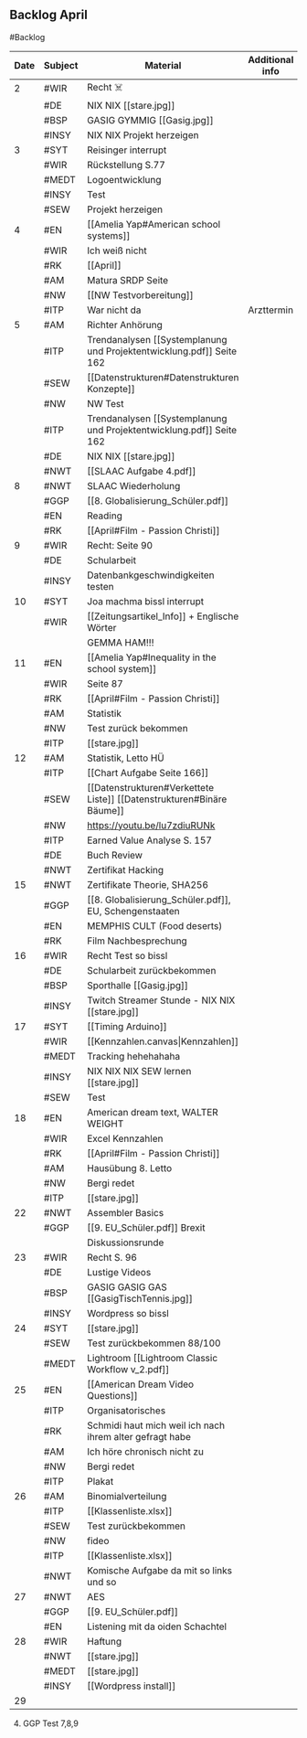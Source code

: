 ## Backlog April
#Backlog

| Date | Subject | Material                                                              | Additional info |     |
| ---- | ------- | --------------------------------------------------------------------- | --------------- | --- |
| 2    | #WIR    | Recht ☠️                                                              |                 |     |
|      | #DE     | NIX NIX [[stare.jpg]]                                                 |                 |     |
|      | #BSP    | GASIG GYMMIG [[Gasig.jpg]]                                            |                 |     |
|      | #INSY   | NIX NIX Projekt herzeigen                                             |                 |     |
| 3    | #SYT    | Reisinger interrupt                                                   |                 |     |
|      | #WIR    | Rückstellung S.77                                                     |                 |     |
|      | #MEDT   | Logoentwicklung                                                       |                 |     |
|      | #INSY   | Test                                                                  |                 |     |
|      | #SEW    | Projekt herzeigen                                                     |                 |     |
| 4    | #EN     | [[Amelia Yap#American school systems]]                                |                 |     |
|      | #WIR    | Ich weiß nicht                                                        |                 |     |
|      | #RK     | [[April]]                                                             |                 |     |
|      | #AM     | Matura SRDP Seite                                                     |                 |     |
|      | #NW     | [[NW Testvorbereitung]]                                               |                 |     |
|      | #ITP    | War nicht da                                                          | Arzttermin      |     |
| 5    | #AM     | Richter Anhörung                                                      |                 |     |
|      | #ITP    | Trendanalysen [[Systemplanung und Projektentwicklung.pdf]] Seite 162  |                 |     |
|      | #SEW    | [[Datenstrukturen#Datenstrukturen Konzepte]]                          |                 |     |
|      | #NW     | NW Test                                                               |                 |     |
|      | #ITP    | Trendanalysen [[Systemplanung und Projektentwicklung.pdf]] Seite 162  |                 |     |
|      | #DE     | NIX NIX [[stare.jpg]]                                                 |                 |     |
|      | #NWT    | [[SLAAC Aufgabe 4.pdf]]                                               |                 |     |
| 8    | #NWT    | SLAAC Wiederholung                                                    |                 |     |
|      | #GGP    | [[8. Globalisierung_Schüler.pdf]]                                     |                 |     |
|      | #EN     | Reading                                                               |                 |     |
|      | #RK     | [[April#Film - Passion Christi]]                                      |                 |     |
| 9    | #WIR    | Recht: Seite 90                                                       |                 |     |
|      | #DE     | Schularbeit                                                           |                 |     |
|      | #INSY   | Datenbankgeschwindigkeiten testen                                     |                 |     |
| 10   | #SYT    | Joa machma bissl interrupt                                            |                 |     |
|      | #WIR    | [[Zeitungsartikel_Info]] + Englische Wörter                           |                 |     |
|      |         | GEMMA HAM!!!                                                          |                 |     |
| 11   | #EN     | [[Amelia Yap#Inequality in the school system]]                        |                 |     |
|      | #WIR    | Seite 87                                                              |                 |     |
|      | #RK     | [[April#Film - Passion Christi]]                                      |                 |     |
|      | #AM     | Statistik                                                             |                 |     |
|      | #NW     | Test zurück bekommen                                                  |                 |     |
|      | #ITP    | [[stare.jpg]]                                                         |                 |     |
| 12   | #AM     | Statistik, Letto HÜ                                                   |                 |     |
|      | #ITP    | [[Chart Aufgabe Seite 166]]                                           |                 |     |
|      | #SEW    | [[Datenstrukturen#Verkettete Liste]] [[Datenstrukturen#Binäre Bäume]] |                 |     |
|      | #NW     | https://youtu.be/lu7zdiuRUNk                                          |                 |     |
|      | #ITP    | Earned Value Analyse S. 157                                           |                 |     |
|      | #DE     | Buch Review                                                           |                 |     |
|      | #NWT    | Zertifikat Hacking                                                    |                 |     |
| 15   | #NWT    | Zertifikate Theorie, SHA256                                           |                 |     |
|      | #GGP    | [[8. Globalisierung_Schüler.pdf]], EU, Schengenstaaten                |                 |     |
|      | #EN     | MEMPHIS CULT (Food deserts)                                           |                 |     |
|      | #RK     | Film Nachbesprechung                                                  |                 |     |
| 16   | #WIR    | Recht Test so bissl                                                   |                 |     |
|      | #DE     | Schularbeit zurückbekommen                                            |                 |     |
|      | #BSP    | Sporthalle [[Gasig.jpg]]                                              |                 |     |
|      | #INSY   | Twitch Streamer Stunde - NIX NIX [[stare.jpg]]                        |                 |     |
| 17   | #SYT    | [[Timing Arduino]]                                                    |                 |     |
|      | #WIR    | [[Kennzahlen.canvas\|Kennzahlen]]                                     |                 |     |
|      | #MEDT   | Tracking hehehahaha                                                   |                 |     |
|      | #INSY   | NIX NIX NIX SEW lernen [[stare.jpg]]                                  |                 |     |
|      | #SEW    | Test                                                                  |                 |     |
| 18   | #EN     | American dream text, WALTER WEIGHT                                    |                 |     |
|      | #WIR    | Excel Kennzahlen                                                      |                 |     |
|      | #RK     | [[April#Film - Passion Christi]]                                      |                 |     |
|      | #AM     | Hausübung 8. Letto                                                    |                 |     |
|      | #NW     | Bergi redet                                                           |                 |     |
|      | #ITP    | [[stare.jpg]]                                                         |                 |     |
| 22   | #NWT    | Assembler Basics                                                      |                 |     |
|      | #GGP    | [[9. EU_Schüler.pdf]] Brexit                                          |                 |     |
|      |         | Diskussionsrunde                                                      |                 |     |
| 23   | #WIR    | Recht S. 96                                                           |                 |     |
|      | #DE     | Lustige Videos                                                        |                 |     |
|      | #BSP    | GASIG GASIG GAS [[GasigTischTennis.jpg]]                              |                 |     |
|      | #INSY   | Wordpress so bissl                                                    |                 |     |
| 24   | #SYT    | [[stare.jpg]]                                                         |                 |     |
|      | #SEW    | Test zurückbekommen 88/100                                            |                 |     |
|      | #MEDT   | Lightroom [[Lightroom Classic Workflow v_2.pdf]]                      |                 |     |
| 25   | #EN     | [[American Dream Video Questions]]                                    |                 |     |
|      | #ITP    | Organisatorisches                                                     |                 |     |
|      | #RK     | Schmidi haut mich weil ich nach ihrem alter gefragt habe              |                 |     |
|      | #AM     | Ich höre chronisch nicht zu                                           |                 |     |
|      | #NW     | Bergi redet                                                           |                 |     |
|      | #ITP    | Plakat                                                                |                 |     |
| 26   | #AM     | Binomialverteilung                                                    |                 |     |
|      | #ITP    | [[Klassenliste.xlsx]]                                                 |                 |     |
|      | #SEW    | Test zurückbekommen                                                   |                 |     |
|      | #NW     | fideo                                                                 |                 |     |
|      | #ITP    | [[Klassenliste.xlsx]]                                                 |                 |     |
|      | #NWT    | Komische Aufgabe da mit so links und so                               |                 |     |
| 27   | #NWT    | AES                                                                   |                 |     |
|      | #GGP    | [[9. EU_Schüler.pdf]]                                                 |                 |     |
|      | #EN     | Listening mit da oiden Schachtel                                      |                 |     |
| 28   | #WIR    | Haftung                                                               |                 |     |
|      | #NWT    | [[stare.jpg]]                                                         |                 |     |
|      | #MEDT   | [[stare.jpg]]                                                         |                 |     |
|      | #INSY   | [[Wordpress install]]                                                 |                 |     |
| 29   |         |                                                                       |                 |     |

4. GGP Test 7,8,9